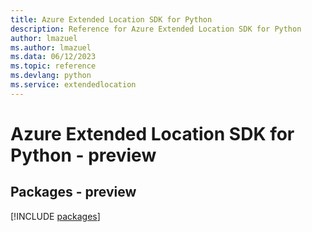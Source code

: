 ```yaml
---
title: Azure Extended Location SDK for Python
description: Reference for Azure Extended Location SDK for Python
author: lmazuel
ms.author: lmazuel
ms.data: 06/12/2023
ms.topic: reference
ms.devlang: python
ms.service: extendedlocation
---
```

# Azure Extended Location SDK for Python - preview
## Packages - preview
[!INCLUDE [packages](extended-location-index.md)]
